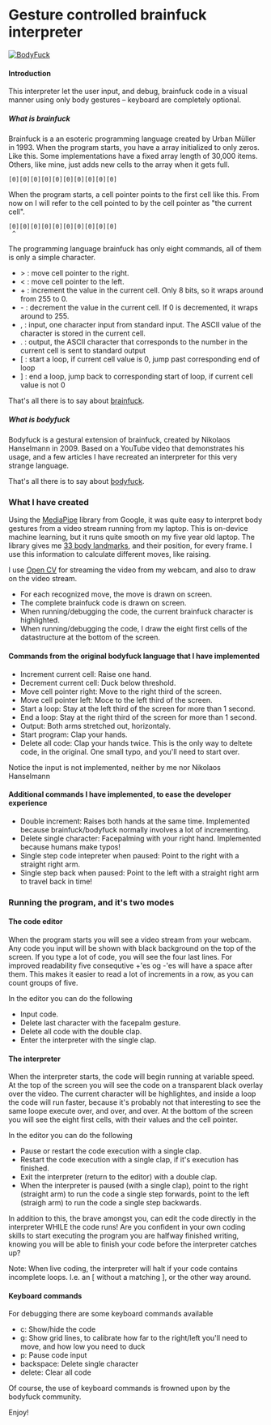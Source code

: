 # Gesture controlled brainfuck interpreter

[![BodyFuck](https://img.youtube.com/vi/aZ6Ey_xc33A/0.jpg)](https://www.youtube.com/watch?v=aZ6Ey_xc33A)

#### Introduction

This interpreter let the user input, and debug, brainfuck code in a visual manner using only body gestures – keyboard are completely optional.

##### What is brainfuck

Brainfuck is a an esoteric programming language created by Urban Müller in 1993. When the program starts, you have a array initialized to only zeros. Like this. Some implementations have a fixed array length of 30,000 items. Others, like mine, just adds new cells to the array when it gets full.

```
[0][0][0][0][0][0][0][0][0][0]
```

When the program starts, a cell pointer points to the first cell like this. From now on I will refer to the cell pointed to by the cell pointer as "the current cell".

```
[0][0][0][0][0][0][0][0][0][0]
 ^
```

The programming language brainfuck has only eight commands, all of them is only a simple character.

-   \> : move cell pointer to the right.
-   < : move cell pointer to the left.
-   \+ : increment the value in the current cell. Only 8 bits, so it wraps around from 255 to 0.
-   \- : decrement the value in the current cell. If 0 is decremented, it wraps around to 255.
-   , : input, one character input from standard input. The ASCII value of the character is stored in the current cell.
-   . : output, the ASCII character that corresponds to the number in the current cell is sent to standard output
-   \[ : start a loop, if current cell value is 0, jump past corresponding end of loop
-   \] : end a loop, jump back to corresponding start of loop, if current cell value is not 0

That's all there is to say about [brainfuck](https://esolangs.org/wiki/Brainfuck).

##### What is bodyfuck

Bodyfuck is a gestural extension of brainfuck, created by Nikolaos Hanselmann in 2009. Based on a YouTube video that demonstrates his usage, and a few articles I have recreated an interpreter for this very strange language.

That's all there is to say about [bodyfuck](https://esolangs.org/wiki/Bodyfuck).

### What I have created

Using the [MediaPipe](https://developers.google.com/mediapipe) library from Google, it was quite easy to interpret body gestures from a video stream running from my laptop. This is on-device machine learning, but it runs quite smooth on my five year old laptop. The library gives me [33 body landmarks](https://developers.google.com/mediapipe/solutions/vision/pose_landmarker), and their position, for every frame. I use this information to calculate different moves, like raising.

I use [Open CV](https://opencv.org/) for streaming the video from my webcam, and also to draw on the video stream.

-   For each recognized move, the move is drawn on screen.
-   The complete brainfuck code is drawn on screen.
-   When running/debugging the code, the current brainfuck character is highlighted.
-   When running/debugging the code, I draw the eight first cells of the datastructure at the bottom of the screen.

#### Commands from the original bodyfuck language that I have implemented

-   Increment current cell: Raise one hand.
-   Decrement current cell: Duck below threshold.
-   Move cell pointer right: Move to the right third of the screen.
-   Move cell pointer left: Moce to the left third of the screen.
-   Start a loop: Stay at the left third of the screen for more than 1 second.
-   End a loop: Stay at the right third of the screen for more than 1 second.
-   Output: Both arms stretched out, horizontaly.
-   Start program: Clap your hands.
-   Delete all code: Clap your hands twice. This is the only way to deltete code, in the original. One small typo, and you'll need to start over.

Notice the input is not implemented, neither by me nor Nikolaos Hanselmann

#### Additional commands I have implemented, to ease the developer experience

-   Double increment: Raises both hands at the same time. Implemented because brainfuck/bodyfuck normally involves a lot of incrementing.
-   Delete single character: Facepalming with your right hand. Implemented because humans make typos!
-   Single step code intepreter when paused: Point to the right with a straight right arm.
-	Single step back when paused: Point to the left with a straight right arm to travel back in time!

### Running the program, and it's two modes

#### The code editor

When the program starts you will see a video stream from your webcam. Any code you input will be shown with black background on the top of the screen. If you type a lot of code, you will see the four last lines. For improved readability five consequtive +'es og -'es will have a space after them. This makes it easier to read a lot of increments in a row, as you can count groups of five.

In the editor you can do the following

-   Input code.
-   Delete last character with the facepalm gesture.
-   Delete all code with the double clap.
-   Enter the interpreter with the single clap.

#### The interpreter

When the interpreter starts, the code will begin running at variable speed. At the top of the screen you will see the code on a transparent black overlay over the video. The current character will be highlightes, and inside a loop the code will run faster, because it's probably not that interesting to see the same loope execute over, and over, and over. At the bottom of the screen you will see the eight first cells, with their values and the cell pointer.

In the editor you can do the following

-   Pause or restart the code execution with a single clap.
-   Restart the code execution with a single clap, if it's execution has finished.
-   Exit the interpreter (return to the editor) with a double clap.
-   When the interpreter is paused (with a single clap), point to the right (straight arm) to run the code a single step forwards, point to the left (straigh arm) to run the code a single step backwards.

In addition to this, the brave amongst you, can edit the code directly in the interpreter WHILE the code runs! Are you confident in your own coding skills to start executing the program you are halfway finished writing, knowing you will be able to finish your code before the interpreter catches up?

Note: When live coding, the interpreter will halt if your code contains incomplete loops. I.e. an \[ without a matching \], or the other way around.

#### Keyboard commands

For debugging there are some keyboard commands available

-   c: Show/hide the code
-   g: Show grid lines, to calibrate how far to the right/left you'll need to move, and how low you need to duck
-   p: Pause code input
-   backspace: Delete single character
-   delete: Clear all code

Of course, the use of keyboard commands is frowned upon by the bodyfuck community.

Enjoy!
